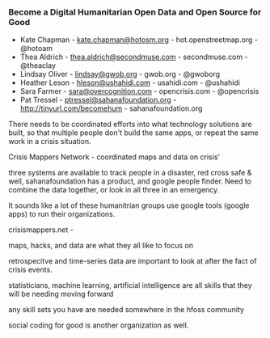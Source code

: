 ### Become a Digital Humanitarian Open Data and Open Source for Good

* Kate Chapman - kate.chapman@hotosm.org - hot.openstreetmap.org - @hotoam
* Thea Aldrich - thea.aldrich@secondmuse.com - secondmuse.com - @theaclay
* Lindsay Oliver - lindsay@gwob.org - gwob.org - @gwoborg
* Heather Leson - hleson@ushahidi.com - usahidi.com - @ushahidi
* Sara Farmer - sara@overcognition.com - opencrisis.com - @opencrisis
* Pat Tressel - ptressel@sahanafoundation.org - http://tinyurl.com/becomehum - sahanafoundation.org

There needs to be coordinated efforts into what technology solutions are built, so that multiple people don't build the same apps, or repeat the same work in a crisis situation.

Crisis Mappers Network - coordinated maps and data on crisis'

three systems are available to track people in a disaster, red cross safe & well, sahanafoundation has a product, and google people finder.  Need to combine the data together, or look in all three in an emergency.

It sounds like a lot of these humanitrian groups use google tools (google apps) to run their organizations.

crisismappers.net - 

maps, hacks, and data are what they all like to focus on

retrospecitve and time-series data are important to look at after the fact of crisis events.  

statisticians, machine learning, artificial intelligence are all skills that they will be needing moving forward

any skill sets you have are needed somewhere in the hfoss community

social coding for good is another organization as well.